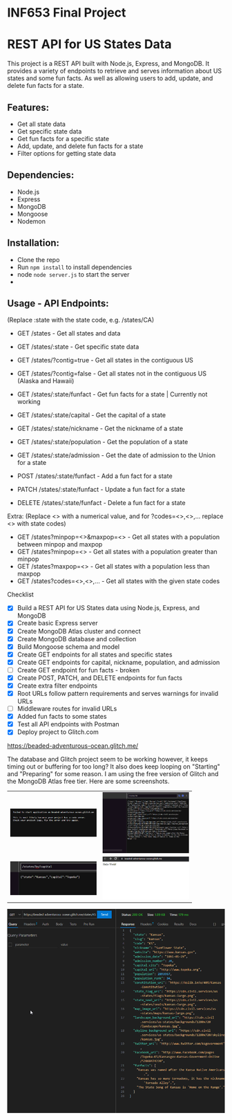 # INF653 Final Project

# REST API for US States Data

This project is a REST API built with Node.js, Express, and MongoDB. It provides a variety of endpoints to retrieve and serves information about US states and some fun facts. As well as allowing users to add, update, and delete fun facts for a state.

## Features:
- Get all state data
- Get specific state data
- Get fun facts for a specific state
- Add, update, and delete fun facts for a state
- Filter options for getting state data

## Dependencies:
- Node.js
- Express
- MongoDB
- Mongoose
- Nodemon

## Installation:
- Clone the repo
- Run `npm install` to install dependencies
- node `node server.js` to start the server
-

## Usage - API Endpoints:
(Replace :state with the state code, e.g. /states/CA)
- GET /states - Get all states and data
- GET /states/:state - Get specific state data
- GET /states/?contig=true - Get all states in the contiguous US
- GET /states/?contig=false - Get all states not in the contiguous US (Alaska and Hawaii)
- GET /states/:state/funfact - Get fun facts for a state | Currently not working
- GET /states/:state/capital - Get the capital of a state
- GET /states/:state/nickname - Get the nickname of a state
- GET /states/:state/population - Get the population of a state
- GET /states/:state/admission - Get the date of admission to the Union for a state

- POST /states/:state/funfact - Add a fun fact for a state
- PATCH /states/:state/funfact - Update a fun fact for a state
- DELETE /states/:state/funfact - Delete a fun fact for a state

Extra:
(Replace <> with a numerical value, and for ?codes=<>,<>,... replace <> with state codes)
- GET /states?minpop=<>&maxpop=<> - Get all states with a population between minpop and maxpop
- GET /states?minpop=<> - Get all states with a population greater than minpop
- GET /states?maxpop=<> - Get all states with a population less than maxpop
- GET /states?codes=<>,<>,... - Get all states with the given state codes


Checklist
- [x] Build a REST API for US States data using Node.js, Express, and MongoDB
- [x] Create basic Express server
- [x] Create MongoDB Atlas cluster and connect
- [x] Create MongoDB database and collection
- [x] Build Mongoose schema and model
- [x] Create GET endpoints for all states and specific states
- [x] Create GET endpoints for capital, nickname, population, and admission
- [ ] Create GET endpoint for fun facts - broken
- [x] Create POST, PATCH, and DELETE endpoints for fun facts
- [x] Create extra filter endpoints
- [x] Root URLs follow pattern requirements and serves warnings for invalid URLs
- [ ] Middleware routes for invalid URLs
- [x] Added fun facts to some states
- [x] Test all API endpoints with Postman
- [x] Deploy project to Glitch.com

https://beaded-adventurous-ocean.glitch.me/

The database and Glitch project seem to be working however, it keeps timing out or buffering for too long? It also does keep looping on "Starting" and "Preparing" for some reason. I am using the free version of Glitch and the MongoDB Atlas free tier. Here are some screenshots.

<table>
  <tr>
    <td><img src="img/75XLwqF.png" alt="Image 1" width="200"/></td>
    <td><img src="img/G9cTVdT.png" alt="Image 2" width="200"/></td>
  </tr>
  <tr>
    <td><img src="img/kUhn3C0.png" alt="Image 3" width="200"/></td>
    <td><img src="img/kvoq8pz.png" alt="Image 4" width="200"/></td>
  </tr>
</table>


![Alt Text](img/PLcc8aT.png)
